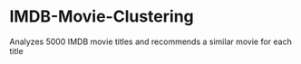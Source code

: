 # IMDB-Movie-Clustering
Analyzes 5000 IMDB movie titles and recommends a similar movie for each title
